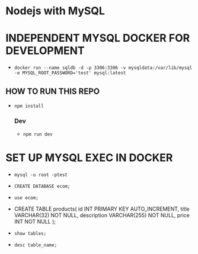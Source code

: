 # Nodejs with MySQL

# INDEPENDENT MYSQL DOCKER FOR DEVELOPMENT
- `docker run --name sqldb -d -p 3306:3306 -v mysqldata:/var/lib/mysql -e MYSQL_ROOT_PASSWORD='test' mysql:latest`


## HOW TO RUN THIS REPO

- `npm install`
  ### Dev
  - `npm run dev`

# SET UP MYSQL EXEC IN DOCKER
- `mysql -u root -ptest`
- `CREATE DATABASE ecom;`
- `use ecom;`

- CREATE TABLE products(
     id INT PRIMARY KEY AUTO_INCREMENT,
     title VARCHAR(32) NOT NULL,
     description VARCHAR(255) NOT NULL,
     price INT NOT NULL
 );

- `show tables;`
- `desc table_name;`
